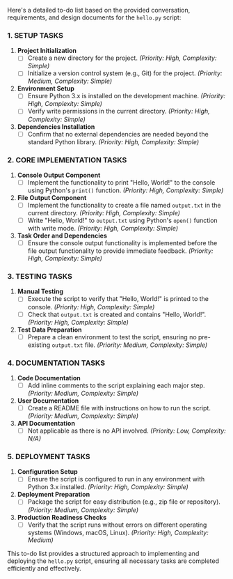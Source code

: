 Here's a detailed to-do list based on the provided conversation, requirements, and design documents for the `hello.py` script:

### 1. SETUP TASKS

1. **Project Initialization**
   - [ ] Create a new directory for the project. *(Priority: High, Complexity: Simple)*
   - [ ] Initialize a version control system (e.g., Git) for the project. *(Priority: Medium, Complexity: Simple)*

2. **Environment Setup**
   - [ ] Ensure Python 3.x is installed on the development machine. *(Priority: High, Complexity: Simple)*
   - [ ] Verify write permissions in the current directory. *(Priority: High, Complexity: Simple)*

3. **Dependencies Installation**
   - [ ] Confirm that no external dependencies are needed beyond the standard Python library. *(Priority: High, Complexity: Simple)*

### 2. CORE IMPLEMENTATION TASKS

1. **Console Output Component**
   - [ ] Implement the functionality to print "Hello, World!" to the console using Python's `print()` function. *(Priority: High, Complexity: Simple)*

2. **File Output Component**
   - [ ] Implement the functionality to create a file named `output.txt` in the current directory. *(Priority: High, Complexity: Simple)*
   - [ ] Write "Hello, World!" to `output.txt` using Python's `open()` function with write mode. *(Priority: High, Complexity: Simple)*

3. **Task Order and Dependencies**
   - [ ] Ensure the console output functionality is implemented before the file output functionality to provide immediate feedback. *(Priority: High, Complexity: Simple)*

### 3. TESTING TASKS

1. **Manual Testing**
   - [ ] Execute the script to verify that "Hello, World!" is printed to the console. *(Priority: High, Complexity: Simple)*
   - [ ] Check that `output.txt` is created and contains "Hello, World!". *(Priority: High, Complexity: Simple)*

2. **Test Data Preparation**
   - [ ] Prepare a clean environment to test the script, ensuring no pre-existing `output.txt` file. *(Priority: Medium, Complexity: Simple)*

### 4. DOCUMENTATION TASKS

1. **Code Documentation**
   - [ ] Add inline comments to the script explaining each major step. *(Priority: Medium, Complexity: Simple)*

2. **User Documentation**
   - [ ] Create a README file with instructions on how to run the script. *(Priority: Medium, Complexity: Simple)*

3. **API Documentation**
   - [ ] Not applicable as there is no API involved. *(Priority: Low, Complexity: N/A)*

### 5. DEPLOYMENT TASKS

1. **Configuration Setup**
   - [ ] Ensure the script is configured to run in any environment with Python 3.x installed. *(Priority: High, Complexity: Simple)*

2. **Deployment Preparation**
   - [ ] Package the script for easy distribution (e.g., zip file or repository). *(Priority: Medium, Complexity: Simple)*

3. **Production Readiness Checks**
   - [ ] Verify that the script runs without errors on different operating systems (Windows, macOS, Linux). *(Priority: High, Complexity: Medium)*

This to-do list provides a structured approach to implementing and deploying the `hello.py` script, ensuring all necessary tasks are completed efficiently and effectively.